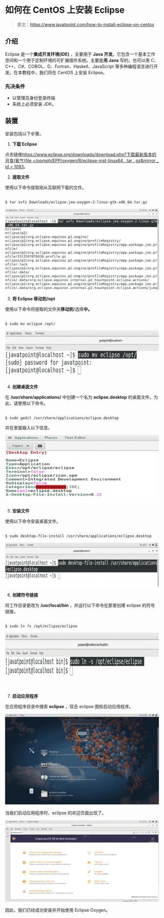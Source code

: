 # 如何在 CentOS 上安装 Eclipse

> 原文：<https://www.javatpoint.com/how-to-install-eclipse-on-centos>

## 介绍

Eclipse 是一个**集成开发环境(IDE)** ，主要用于 **Java 开发**。它包含一个基本工作空间和一个用于定制环境的可扩展插件系统。主要是**用 Java** 写的。也可以用 C、C++、C#、COBOL、D、Fortran、Haskell、JavaScript 等多种编程语言进行开发。在本教程中，我们将在 CentOS 上安装 Eclipse。

### 先决条件

*   以管理员身份登录终端
*   系统上必须安装 JDK。

## 装置

安装包括以下步骤。

1) **下载 Eclipse**

点击链接[https://www.eclipse.org/downloads/download.php?下载最新版本的月食(氧气)file =/oomph/EPP/oxygen/R/eclipse-inst-linux64 . tar . gz&mirror _ id = 1093](https://www.eclipse.org/downloads/download.php?file=/oomph/epp/oxygen/R/eclipse-inst-linux64.tar.gz&mirror_id=1093)。

2) **提取文件**

使用以下命令提取刚从互联网下载的文件。

```

$ tar xvfz Downloads/eclipse-jee-oxygen-2-linux-gtk-x86_64.tar.gz

```

![CentOS How to Install Eclipse on CentOS 1](img/d88acf5a706508118bcf37c50e759e8b.png)

3) **将 Eclipse 移动到/opt**

使用以下命令将提取的文件夹**移动到**/选择**中。**

```

$ sudo mv eclipse /opt/ 

```

![CentOS How to Install Eclipse on CentOS 2](img/4f891e531d627d9bea683d334cfed2ab.png)

4) **创建桌面文件**

在 **/usr/share/applications/** 中创建一个名为 **eclipse.desktop** 的桌面文件。为此，请使用以下命令。

```

$ sudo gedit /usr/share/applications/eclipse.desktop  

```

并在里面输入以下信息。

![CentOS How to Install Eclipse on CentOS 3](img/4f941f1766173d854f577dc6e2576380.png)

5) **安装文件**

使用以下命令安装桌面文件。

```

$ sudo desktop-file-install /usr/share/applications/eclipse.desktop

```

![CentOS How to Install Eclipse on CentOS 4](img/37cb1e230eb17cf5dbf9ead2d0cfd870.png)

6) **创建符号链接**

将工作目录更改为 **/usr/local/bin** ，并运行以下命令在那里创建 eclipse 的符号链接。

```

$ sudo ln ?s /opt/eclipse/eclipse

```

![CentOS How to Install Eclipse on CentOS 5](img/ec033212fdcb8f3549695a8243594be0.png)

7) **启动应用程序**

在应用程序目录中搜索 **eclipse** ，双击 eclipse 图标启动应用程序。

![CentOS How to Install Eclipse on CentOS 6](img/fea8c218f48c8f886fdd20b002961fac.png)

当我们启动应用程序时，eclipse 的欢迎页面出现了。

![CentOS How to Install Eclipse on CentOS 7](img/6fe5a222bf070ca5d8d6307449efa662.png)

因此，我们已经成功安装并开始使用 Eclipse Oxygen。